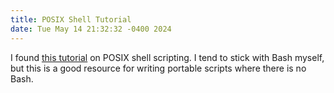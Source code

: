 ```yaml
---
title: POSIX Shell Tutorial
date: Tue May 14 21:32:32 -0400 2024
---
```


I found [this tutorial][1] on POSIX shell scripting. I tend to stick with Bash myself, but this is a good resource for writing portable scripts where there is no Bash.

[1]: https://www.grymoire.com/Unix/Sh.html
